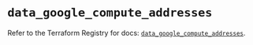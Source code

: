# `data_google_compute_addresses`

Refer to the Terraform Registry for docs: [`data_google_compute_addresses`](https://registry.terraform.io/providers/hashicorp/google/6.38.0/docs/data-sources/compute_addresses).
